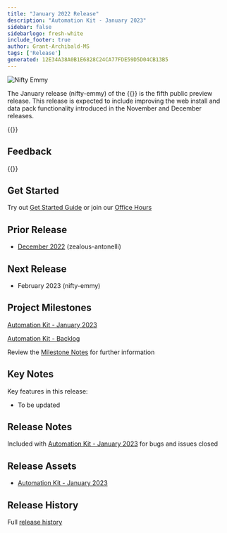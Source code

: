 ```yaml
---
title: "January 2022 Release"
description: "Automation Kit - January 2023"
sidebar: false
sidebarlogo: fresh-white
include_footer: true
author: Grant-Archibald-MS
tags: ['Release']
generated: 12E34A38A0B1E6828C24CA77FDE59D5D04CB13B5
---
```


<div class="optional">

![Nifty Emmy](/images/nifty-emmy.png)

The January release (nifty-emmy) of the {{<product-name>}} is the fifth public preview release. This release is expected to include improving the web install and data pack functionality introduced in the November and December releases.

</div>

<div class="optional">

{{<presentationStyles>}}

## Feedback

{{<questions name="/content/en-gb/releases/january-2023.json" completed="Thank you for providing feedback" showNavigationButtons="false" locale="en-gb">}}

</div>

<div class="optional">

## Get Started

Try out [Get Started Guide](/en-gb/get-started) or join our [Office Hours](/en-gb/office-hours)

## Prior Release

- [December 2022](/en-gb/releases/december-2022) (zealous-antonelli)

## Next Release

- February 2023 (nifty-emmy)

## Project Milestones

[Automation Kit - January 2023](https://github.com/orgs/microsoft/projects/486/views/9)

[Automation Kit - Backlog](https://github.com/orgs/microsoft/projects/486/views/1)

Review the [Milestone Notes](/en-gb/releases/milestones) for further information

## Key Notes

Key features in this release:

- To be updated

## Release Notes

Included with [Automation Kit - January 2023](https://github.com/microsoft/powercat-automation-kit/releases/tag/AutomationKit-January2023) for bugs and issues closed

## Release Assets

- [Automation Kit - January 2023](https://github.com/microsoft/powercat-automation-kit/releases/tag/AutomationKit-January2023)

## Release History

Full [release history](/en-gb/releases)

</div>
